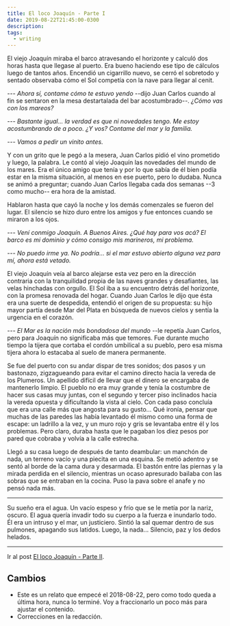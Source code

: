 ```yaml
---
title: El loco Joaquín - Parte I
date: 2019-08-22T21:45:00-0300
description:
tags:
  - writing
---
```



El viejo Joaquín miraba el barco atravesando el horizonte y calculó dos horas
hasta que llegase al puerto. Era bueno haciendo ese tipo de cálculos luego de
tantos años. Encendió un cigarrillo nuevo, se cerró el sobretodo y sentado
observaba cómo el Sol competía con la nave para llegar al cenit.

--- *Ahora sí, contame cómo te estuvo yendo* --dijo Juan Carlos cuando al fin
se sentaron en la mesa destartalada del bar acostumbrado--. *¿Cómo vas con los
mareos?*

--- *Bastante igual... la verdad es que ni novedades tengo. Me estoy
acostumbrando de a poco. ¿Y vos? Contame del mar y la familia.*

--- *Vamos a pedir un vinito antes.*

Y con un grito que le pegó a la mesera, Juan Carlos pidió el vino prometido y
luego, la palabra. Le contó al viejo Joaquín las novedades del mundo de los
mares. Era el único amigo que tenía y por lo que sabía de él bien podía estar en
la misma situación, al menos en ese puerto, pero lo dudaba. Nunca se animó a
preguntar; cuando Juan Carlos llegaba cada dos semanas --3 como mucho-- era hora
de la amistad.

Hablaron hasta que cayó la noche y los demás comenzales se fueron del lugar. El
silencio se hizo duro entre los amigos y fue entonces cuando se miraron a los
ojos.

--- *Vení conmigo Joaquín. A Buenos Aires. ¿Qué hay para vos acá? El barco es
mi dominio y cómo consigo mis marineros, mi problema.*

--- *No puedo irme ya. No podría... si el mar estuvo abierto alguna vez para
mí, ahora está vetado.*

El viejo Joaquín veía al barco alejarse esta vez pero en la dirección contraria
con la tranquilidad propia de las naves grandes y desafiantes, las velas
hinchadas con orgullo. El Sol iba a su encuentro detrás del horizonte, con la
promesa renovada del hogar. Cuando Juan Carlos le dijo que ésta era una suerte
de despedida, entendió el origen de su propuesta: su hijo mayor partía desde
Mar del Plata en búsqueda de nuevos cielos y sentía la urgencia en el corazón.

--- *El Mar es la nación más bondadosa del mundo* --le repetía Juan Carlos,
pero para Joaquín no significaba más que temores. Fue durante mucho tiempo la
tijera que cortaba el cordón umbilical a su pueblo, pero esa misma tijera ahora
lo estacaba al suelo de manera permanente.

Se fue del puerto con su andar dispar de tres sonidos; dos pasos y un
bastonazo, zigzagueando para evitar el camino directo hacia la vereda de los
Plumeros. Un apellido difícil de llevar que el dinero se encargaba de
mantenerlo limpio. El pueblo no era muy grande y tenía la costumbre de hacer
sus casas muy juntas, con el segundo y tercer piso inclinados hacia la vereda
opuesta y dificultando la vista al cielo. Con cada paso concluía que era una
calle más que angosta para su gusto... Qué ironía, pensar que muchas de las
paredes las había levantado él mismo como una forma de escape: un ladrillo a la
vez, y un muro rojo y gris se levantaba entre él y los problemas. Pero claro,
duraba hasta que le pagaban los diez pesos por pared que cobraba y volvía a la
calle estrecha.

Llegó a su casa luego de después de tanto deambular: un manchón de nada, un
terreno vacío y una piecita en una esquina. Se metió adentro y se sentó al borde
de la cama dura y desarmada. El bastón entre las piernas y la mirada perdida en
el silencio, mientras un ocaso apresurado bailaba con las sobras que se entraban
en la cocina. Puso la pava sobre el anafe y no pensó nada más.

---

Su sueño era el agua. Un vacío espeso y frío que se le metía por la nariz,
oscuro. El agua quería invadir todo su cuerpo a la fuerza e inundarlo todo. Él
era un intruso y el mar, un justiciero. Sintió la sal quemar dentro de sus
pulmones, apagando sus latidos. Luego, la nada... Silencio, paz y los dedos
helados.

---

Ir al post [El loco Joaquín - Parte II](http://ariel17.com.ar/2019/08/30/el-loco-joaquin-parte-ii.html).

## Cambios

* Este es un relato que empecé el 2018-08-22, pero como todo queda a última
  hora, nunca lo terminé. Voy a fraccionarlo un poco más para ajustar el
  contenido.
* Correcciones en la redacción.
